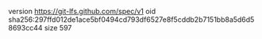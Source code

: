 version https://git-lfs.github.com/spec/v1
oid sha256:297ffd012de1ace5bf0494cd793df6527e8f5cddb2b7151bb8a5d6d58693cc44
size 597
